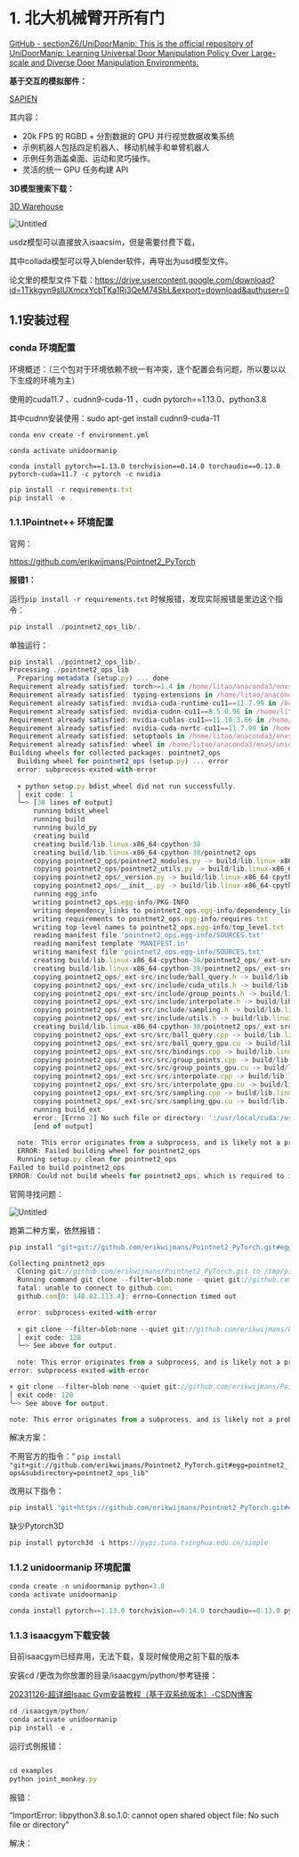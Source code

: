 # 1. 北大机械臂开所有门

[GitHub - sectionZ6/UniDoorManip: This is the official repository of UniDoorManip: Learning Universal Door Manipulation Policy Over Large-scale and Diverse Door Manipulation Environments.](https://github.com/sectionZ6/UniDoorManip?tab=readme-ov-file)

**基于交互的模拟部件：**

[SAPIEN](https://sapien.ucsd.edu/)

其内容：

- 20k FPS 的 RGBD + 分割数据的 GPU 并行视觉数据收集系统
- 示例机器人包括四足机器人、移动机械手和单臂机器人
- 示例任务涵盖桌面、运动和灵巧操作。
- 灵活的统一 GPU 任务构建 API

**3D模型搜索下载：**

[3D Warehouse](https://3dwarehouse.sketchup.com/)

![Untitled](https://prod-files-secure.s3.us-west-2.amazonaws.com/2f78a080-a720-4219-8411-f10b05f1f6e6/d7e2e170-891b-4e69-bcec-fc92ca70e6bd/Untitled.png)

usdz模型可以直接放入isaacsim，但是需要付费下载，

其中collada模型可以导入blender软件，再导出为usd模型文件。

论文里的模型文件下载：https://drive.usercontent.google.com/download?id=1Tkkgyn9slUXmcxYcbTKa1Rj3QeM74SbL&export=download&authuser=0

## 1.1安装过程

### conda 环境配置

环境概述：（三个包对于环境依赖不统一有冲突，逐个配置会有问题，所以要以以下生成的环境为主）

使用的cuda11.7 、cudnn9-cuda-11  、cudn pytorch==1.13.0、python3.8

其中cudnn安装使用：sudo  apt-get install cudnn9-cuda-11

```
conda env create -f environment.yml
```

```
conda activate unidoormanip
```

```
conda install pytorch==1.13.0 torchvision==0.14.0 torchaudio==0.13.0 pytorch-cuda=11.7 -c pytorch -c nvidia
```

```jsx
pip install -r requirements.txt
pip install -e .
```

### **1.1.1Pointnet++** 环境配置

官网：

https://github.com/erikwijmans/Pointnet2_PyTorch

**报错1：**

运行`pip install -r requirements.txt` 时候报错，发现实际报错是里边这个指令：

```jsx
pip install ./pointnet2_ops_lib/.  
```

单独运行：

```jsx
pip install ./pointnet2_ops_lib/.                                                                                                                                                                            ─╯
Processing ./pointnet2_ops_lib
  Preparing metadata (setup.py) ... done
Requirement already satisfied: torch>=1.4 in /home/litao/anaconda3/envs/unidoormanip/lib/python3.8/site-packages (from pointnet2_ops==3.0.0) (1.13.1)
Requirement already satisfied: typing-extensions in /home/litao/anaconda3/envs/unidoormanip/lib/python3.8/site-packages (from torch>=1.4->pointnet2_ops==3.0.0) (4.12.1)
Requirement already satisfied: nvidia-cuda-runtime-cu11==11.7.99 in /home/litao/anaconda3/envs/unidoormanip/lib/python3.8/site-packages (from torch>=1.4->pointnet2_ops==3.0.0) (11.7.99)
Requirement already satisfied: nvidia-cudnn-cu11==8.5.0.96 in /home/litao/anaconda3/envs/unidoormanip/lib/python3.8/site-packages (from torch>=1.4->pointnet2_ops==3.0.0) (8.5.0.96)
Requirement already satisfied: nvidia-cublas-cu11==11.10.3.66 in /home/litao/anaconda3/envs/unidoormanip/lib/python3.8/site-packages (from torch>=1.4->pointnet2_ops==3.0.0) (11.10.3.66)
Requirement already satisfied: nvidia-cuda-nvrtc-cu11==11.7.99 in /home/litao/anaconda3/envs/unidoormanip/lib/python3.8/site-packages (from torch>=1.4->pointnet2_ops==3.0.0) (11.7.99)
Requirement already satisfied: setuptools in /home/litao/anaconda3/envs/unidoormanip/lib/python3.8/site-packages (from nvidia-cublas-cu11==11.10.3.66->torch>=1.4->pointnet2_ops==3.0.0) (69.5.1)
Requirement already satisfied: wheel in /home/litao/anaconda3/envs/unidoormanip/lib/python3.8/site-packages (from nvidia-cublas-cu11==11.10.3.66->torch>=1.4->pointnet2_ops==3.0.0) (0.43.0)
Building wheels for collected packages: pointnet2_ops
  Building wheel for pointnet2_ops (setup.py) ... error
  error: subprocess-exited-with-error
  
  × python setup.py bdist_wheel did not run successfully.
  │ exit code: 1
  ╰─> [38 lines of output]
      running bdist_wheel
      running build
      running build_py
      creating build
      creating build/lib.linux-x86_64-cpython-38
      creating build/lib.linux-x86_64-cpython-38/pointnet2_ops
      copying pointnet2_ops/pointnet2_modules.py -> build/lib.linux-x86_64-cpython-38/pointnet2_ops
      copying pointnet2_ops/pointnet2_utils.py -> build/lib.linux-x86_64-cpython-38/pointnet2_ops
      copying pointnet2_ops/_version.py -> build/lib.linux-x86_64-cpython-38/pointnet2_ops
      copying pointnet2_ops/__init__.py -> build/lib.linux-x86_64-cpython-38/pointnet2_ops
      running egg_info
      writing pointnet2_ops.egg-info/PKG-INFO
      writing dependency_links to pointnet2_ops.egg-info/dependency_links.txt
      writing requirements to pointnet2_ops.egg-info/requires.txt
      writing top-level names to pointnet2_ops.egg-info/top_level.txt
      reading manifest file 'pointnet2_ops.egg-info/SOURCES.txt'
      reading manifest template 'MANIFEST.in'
      writing manifest file 'pointnet2_ops.egg-info/SOURCES.txt'
      creating build/lib.linux-x86_64-cpython-38/pointnet2_ops/_ext-src
      creating build/lib.linux-x86_64-cpython-38/pointnet2_ops/_ext-src/include
      copying pointnet2_ops/_ext-src/include/ball_query.h -> build/lib.linux-x86_64-cpython-38/pointnet2_ops/_ext-src/include
      copying pointnet2_ops/_ext-src/include/cuda_utils.h -> build/lib.linux-x86_64-cpython-38/pointnet2_ops/_ext-src/include
      copying pointnet2_ops/_ext-src/include/group_points.h -> build/lib.linux-x86_64-cpython-38/pointnet2_ops/_ext-src/include
      copying pointnet2_ops/_ext-src/include/interpolate.h -> build/lib.linux-x86_64-cpython-38/pointnet2_ops/_ext-src/include
      copying pointnet2_ops/_ext-src/include/sampling.h -> build/lib.linux-x86_64-cpython-38/pointnet2_ops/_ext-src/include
      copying pointnet2_ops/_ext-src/include/utils.h -> build/lib.linux-x86_64-cpython-38/pointnet2_ops/_ext-src/include
      creating build/lib.linux-x86_64-cpython-38/pointnet2_ops/_ext-src/src
      copying pointnet2_ops/_ext-src/src/ball_query.cpp -> build/lib.linux-x86_64-cpython-38/pointnet2_ops/_ext-src/src
      copying pointnet2_ops/_ext-src/src/ball_query_gpu.cu -> build/lib.linux-x86_64-cpython-38/pointnet2_ops/_ext-src/src
      copying pointnet2_ops/_ext-src/src/bindings.cpp -> build/lib.linux-x86_64-cpython-38/pointnet2_ops/_ext-src/src
      copying pointnet2_ops/_ext-src/src/group_points.cpp -> build/lib.linux-x86_64-cpython-38/pointnet2_ops/_ext-src/src
      copying pointnet2_ops/_ext-src/src/group_points_gpu.cu -> build/lib.linux-x86_64-cpython-38/pointnet2_ops/_ext-src/src
      copying pointnet2_ops/_ext-src/src/interpolate.cpp -> build/lib.linux-x86_64-cpython-38/pointnet2_ops/_ext-src/src
      copying pointnet2_ops/_ext-src/src/interpolate_gpu.cu -> build/lib.linux-x86_64-cpython-38/pointnet2_ops/_ext-src/src
      copying pointnet2_ops/_ext-src/src/sampling.cpp -> build/lib.linux-x86_64-cpython-38/pointnet2_ops/_ext-src/src
      copying pointnet2_ops/_ext-src/src/sampling_gpu.cu -> build/lib.linux-x86_64-cpython-38/pointnet2_ops/_ext-src/src
      running build_ext
      error: [Errno 2] No such file or directory: ':/usr/local/cuda:/usr/local/cuda/bin/nvcc'
      [end of output]
  
  note: This error originates from a subprocess, and is likely not a problem with pip.
  ERROR: Failed building wheel for pointnet2_ops
  Running setup.py clean for pointnet2_ops
Failed to build pointnet2_ops
ERROR: Could not build wheels for pointnet2_ops, which is required to install pyproject.toml-based projects
```

官网寻找问题：

![Untitled](https://prod-files-secure.s3.us-west-2.amazonaws.com/2f78a080-a720-4219-8411-f10b05f1f6e6/4f8ba64b-13a7-43c9-9e8b-369eae57053e/Untitled.png)

跑第二种方案，依然报错：

```jsx
pip install "git+git://github.com/erikwijmans/Pointnet2_PyTorch.git#egg=pointnet2_ops&subdirectory=pointnet2_ops_lib"                                                                                        ─╯

Collecting pointnet2_ops
  Cloning git://github.com/erikwijmans/Pointnet2_PyTorch.git to /tmp/pip-install-18othrsm/pointnet2-ops_b4243ffc2ff740bea1f0f42678bd0849
  Running command git clone --filter=blob:none --quiet git://github.com/erikwijmans/Pointnet2_PyTorch.git /tmp/pip-install-18othrsm/pointnet2-ops_b4243ffc2ff740bea1f0f42678bd0849
  fatal: unable to connect to github.com:
  github.com[0: 140.82.113.4]: errno=Connection timed out

  error: subprocess-exited-with-error
  
  × git clone --filter=blob:none --quiet git://github.com/erikwijmans/Pointnet2_PyTorch.git /tmp/pip-install-18othrsm/pointnet2-ops_b4243ffc2ff740bea1f0f42678bd0849 did not run successfully.
  │ exit code: 128
  ╰─> See above for output.
  
  note: This error originates from a subprocess, and is likely not a problem with pip.
error: subprocess-exited-with-error

× git clone --filter=blob:none --quiet git://github.com/erikwijmans/Pointnet2_PyTorch.git /tmp/pip-install-18othrsm/pointnet2-ops_b4243ffc2ff740bea1f0f42678bd0849 did not run successfully.
│ exit code: 128
╰─> See above for output.

note: This error originates from a subprocess, and is likely not a problem with pip.

```

解决方案：

不用官方的指令：“
`pip install "git+git://github.com/erikwijmans/Pointnet2_PyTorch.git#egg=pointnet2_ops&subdirectory=pointnet2_ops_lib"`

改用以下指令：

```jsx
pip install "git+https://github.com/erikwijmans/Pointnet2_PyTorch.git#egg=pointnet2_ops&subdirectory=pointnet2_ops_lib" 
```

缺少Pytorch3D

```jsx
pip install pytorch3d -i https://pypi.tuna.tsinghua.edu.cn/simple  
```

### 1.1.2 unidoormanip 环境配置

```jsx
conda create -n unidoormanip python=3.8
conda activate unidoormanip
```

```jsx
conda install pytorch==1.13.0 torchvision==0.14.0 torchaudio==0.13.0 pytorch-cuda=11.7 -c pytorch -c nvidia  
```

### 1.1.3 isaacgym下载安装

目前isaacgym已经弃用，无法下载，复现时候使用之前下载的版本

安装cd /更改为你放置的目录/isaacgym/python/参考链接：

[20231126-超详细Isaac Gym安装教程（基于双系统版本）-CSDN博客](https://blog.csdn.net/m0_37802038/article/details/134629194)

```python
cd /isaacgym/python/
conda activate unidoormanip
pip install -e .
```

运行式例报错：

```jsx

cd examples 
python joint_monkey.py
```

报错：

“ImportError: libpython3.8.so.1.0: cannot open shared object file: No such file or directory” 

解决：
